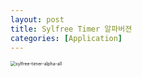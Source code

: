 ```yaml
---
layout: post
title: Sylfree Timer 알파버젼
categories: [Application]
---
```


<img src="../assets/sylfree-timer-alpha-all.webp" alt="sylfree-timer-alpha-all" style="zoom:50%;" />

